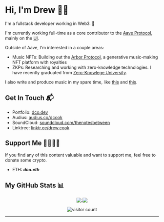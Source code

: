 <!-- markdownlint-disable -->
# Hi, I'm Drew 🤙🏼

I'm a fullstack developer working in Web3. :rocket:

I'm currently working full-time as a core contributor to the [Aave Protocol](https://app.aave.com), mainly on the [UI](https://github.com/aave/interface).

Outside of Aave, I'm interested in a couple areas:
- Music NFTs: Building out the [Arbor Protocol][5], a generative music-making NFT platform with royalties
- ZKPs: Researching and working with zero-knowledge technologies. I have recently graduated from [Zero-Knowlege University](https://zku.one).

I also write and produce music in my spare time, like [this](https://ipfs.io/ipfs/QmSMT86QpftE3azkeMagsyJ7ynVZY493VP6XM5eo2scttv/A%20Day%20In%20The%20Life.mp3) and [this](https://ipfs.io/ipfs/QmYxdgasjwXCnbHxaQPZresiiRiURJW3w3tyebNKpdoRJN/Living%20The%20Dream.mp3).

## Get In Touch 📬

- Portfolio: [dco.dev][1]
- Audius: [audius.co/dcook][3]
- SoundCloud: [soundcloud.com/thenotesbetween][4]
- Linktree: [linktr.ee/drew.cook][6]

## Support Me 🤜🏼🤛🏼

If you find any of this content valuable and want to support me, feel free to donate some crypto.

- ETH: **_dco.eth_**

## My GitHub Stats 📊

<p align="center">
	<a href="https://github.com/drewcook">
		<img align="center" src="https://github-readme-stats.vercel.app/api/top-langs/?username=drewcook&langs_count=8&layout=compact&card_width=260" />
	</a>
	<a href="https://github.com/drewcook">
		<img align="center" src="https://github-readme-stats.vercel.app/api?username=drewcook&show_icons=true&theme=dracula" />
	</a>
</p>

<p align="center">
	<img src="https://visitor-badge.glitch.me/badge?page_id=drewcook.drewcook" alt="visitor count"/>
</p>

---

[1]: https://dco.dev/
[2]: https://www.linkedin.com/in/drewcook2/
[3]: https://audius.co/dcook
[4]: https://soundcloud.com/thenotesbetween
[5]: https://arbor.audio
[6]: https://linktr.ee/drew.cook
